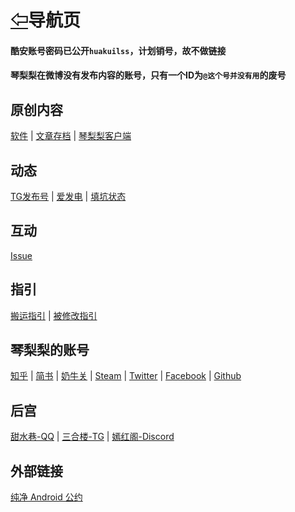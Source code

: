 # [⇦][]导航页
  
#### 酷安账号密码已公开`huakuilss`，计划销号，故不做链接
#### 琴梨梨在微博没有发布内容的账号，只有一个ID为`@这个号并没有用`的废号
  
## 原创内容  
[软件][] | [文章存档][] | [琴梨梨客户端][]  
  
## 动态  
[TG发布号][] | [爱发电][] | [填坑状态][]  
  
## 互动  
[Issue][]  
  
## 指引  
[搬运指引][] | [被修改指引][]  
  
## 琴梨梨的账号  
[知乎][] | [简书][] | [奶牛关][] | [Steam][] | [Twitter][] | [Facebook][] | [Github][]  
  
## 后宫  
[甜水巷-QQ][] | [三合楼-TG][] | [嫣红阁-Discord][]
  
## 外部链接  
[纯净 Android 公约][]  


[⇦]: README.md
[软件]: https://github.com/qinlili23333/QinliliArticles/releases/
[文章存档]: ArticleSave/list.md
[TG发布号]: https://t.me/qinlilibeta
[纯净 Android 公约]: https://pure.qinlili.bid
[琴梨梨客户端]: https://github.com/qinlili23333/QinliliArticles/releases/tag/QinliliClient
[爱发电]: https://afdian.net/@qinliliAPP
[Issue]: https://github.com/qinlili23333/QinliliArticles/issues
[填坑状态]: https://github.com/qinlili23333/QinliliArticles/projects/
[搬运指引]: Copyright/Guide.md
[被修改指引]: Copyright/MyAppIsChanged.md
[知乎]: https://www.zhihu.com/people/qinlili233/
[简书]: https://www.jianshu.com/u/96fffad4d6bd
[奶牛关]: https://cowlevel.net/people/qinlili
[Steam]: https://steamcommunity.com/id/QINLILI/
[甜水巷-QQ]: https://qm.qq.com/cgi-bin/qm/qr?k=f_Nc6Gt0n-jBMNCjpopNJf6-mnoRLY5x
[三合楼-TG]: https://t.me/sanhelou
[嫣红阁-Discord]: https://discord.gg/n8EwMFn
[Twitter]: https://twitter.com/qinlili233
[Facebook]: https://www.facebook.com/qinlili233
[Github]: https://github.com/qinlili23333
